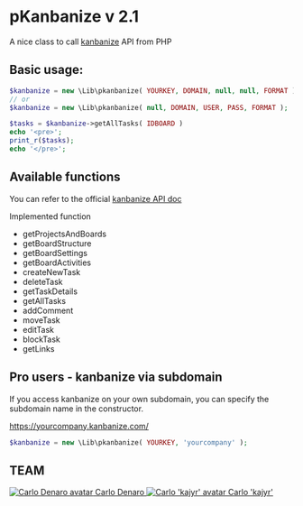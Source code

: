 # pKanbanize v 2.1
A nice class to call [kanbanize](http://kanbanize.com ) API from PHP


## Basic usage:
```php
$kanbanize = new \Lib\pkanbanize( YOURKEY, DOMAIN, null, null, FORMAT );
// or
$kanbanize = new \Lib\pkanbanize( null, DOMAIN, USER, PASS, FORMAT );

$tasks = $kanbanize->getAllTasks( IDBOARD )
echo '<pre>';
print_r($tasks);
echo '</pre>';
```

## Available functions

You can refer to the official [kanbanize API doc](http://kanbanize.com/ctrl_integration)

Implemented function

+ getProjectsAndBoards
+ getBoardStructure
+ getBoardSettings
+ getBoardActivities
+ createNewTask
+ deleteTask
+ getTaskDetails
+ getAllTasks
+ addComment
+ moveTask
+ editTask
+ blockTask
+ getLinks


## Pro users - kanbanize via subdomain

If you access kanbanize on your own subdomain, you can specify the subdomain name in the constructor.

https://yourcompany.kanbanize.com/

```php
$kanbanize = new \Lib\pkanbanize( YOURKEY, 'yourcompany' );
```
## TEAM

[ ![Carlo Denaro avatar](http://www.carlodenaro.com/me.jpg) Carlo Denaro ](https://github.com/blackout314)
[ ![Carlo 'kajyr' avatar](https://avatars1.githubusercontent.com/u/51404?s=200) Carlo 'kajyr' ](https://github.com/kajyr)
